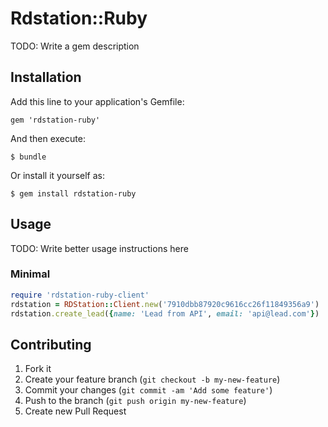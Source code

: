 # Rdstation::Ruby

TODO: Write a gem description

## Installation

Add this line to your application's Gemfile:

    gem 'rdstation-ruby'

And then execute:

    $ bundle

Or install it yourself as:

    $ gem install rdstation-ruby

## Usage

TODO: Write better usage instructions here

### Minimal
```ruby
require 'rdstation-ruby-client'
rdstation = RDStation::Client.new('7910dbb87920c9616cc26f11849356a9')
rdstation.create_lead({name: 'Lead from API', email: 'api@lead.com'})
```

## Contributing

1. Fork it
2. Create your feature branch (`git checkout -b my-new-feature`)
3. Commit your changes (`git commit -am 'Add some feature'`)
4. Push to the branch (`git push origin my-new-feature`)
5. Create new Pull Request
